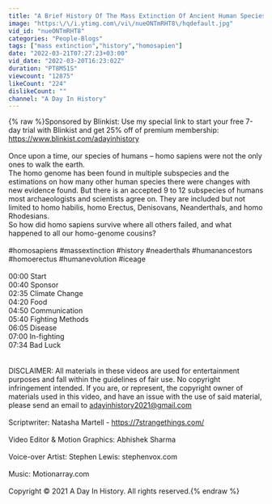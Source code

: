 ```yaml
---
title: "A Brief History Of The Mass Extinction Of Ancient Human Species"
image: "https:\/\/i.ytimg.com\/vi\/nueONTmRHT8\/hqdefault.jpg"
vid_id: "nueONTmRHT8"
categories: "People-Blogs"
tags: ["mass extinction","history","homosapien"]
date: "2022-03-21T07:27:23+03:00"
vid_date: "2022-03-20T16:23:02Z"
duration: "PT8M51S"
viewcount: "12875"
likeCount: "224"
dislikeCount: ""
channel: "A Day In History"
---
```

{% raw %}Sponsored by Blinkist: Use my special link to start your free 7-day trial with Blinkist and get 25% off of premium membership: <a rel="nofollow" target="blank" href="https://www.blinkist.com/adayinhistory">https://www.blinkist.com/adayinhistory</a><br /><br />Once upon a time, our species of humans – homo sapiens were not the only ones to walk the earth. <br />The homo genome has been found in multiple subspecies and the estimations on how many other human species there were changes with new evidence found. But there is an accepted 9 to 12 subspecies of humans most archaeologists and scientists agree on. They are included but not limited to homo habilis, homo Erectus, Denisovans, Neanderthals, and homo Rhodesians. <br />So how did homo sapiens survive where all others failed, and what happened to all our homo-genome cousins? <br /><br />#homosapiens #massextinction #history #neaderthals #humanancestors #homoerectus #humanevolution #iceage<br /><br />00:00 Start<br />00:40 Sponsor<br />02:35 Climate Change<br />04:20 Food<br />04:50 Communication<br />05:40 Fighting Methods<br />06:05 Disease<br />07:00 In-fighting<br />07:34 Bad Luck<br /><br /><br />DISCLAIMER: All materials in these videos are used for entertainment purposes and fall within the guidelines of fair use. No copyright infringement intended. If you are, or represent, the copyright owner of materials used in this video, and have an issue with the use of said material, please send an email to adayinhistory2021@gmail.com<br /><br />Scriptwriter: Natasha Martell - <a rel="nofollow" target="blank" href="https://7strangethings.com/">https://7strangethings.com/</a><br /><br />Video Editor &amp; Motion Graphics: Abhishek Sharma<br /><br />Voice-over Artist: Stephen Lewis: stephenvox.com<br /><br />Music: Motionarray.com <br /><br />Copyright © 2021 A Day In History. All rights reserved.{% endraw %}
